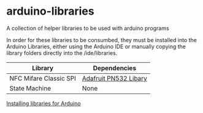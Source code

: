 # arduino-libraries
A collection of helper libraries to be used with arduino programs

In order for these libraries to be consumbed, they must be installed into the Arduino Libraries, either using the Arduino IDE or manually
copying the library folders directly into the <arduino install folder>/ide/libraries.
  
Library | Dependencies
--------|-------------
NFC Mifare Classic SPI | [Adafruit PN532 Libary](https://learn.adafruit.com/adafruit-pn532-rfid-nfc/arduino-library)
State Machine | None

[Installing libraries for Arduino](http://www.arduino.cc/en/Guide/Libraries)
